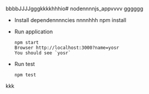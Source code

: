 bbbbJJJJgggkkkkhhhio# nodennnnjs_appvvvv
gggggg
* Install dependennnncies
  nnnnhhh
      npm install

* Run application

      npm start
      Browser http://localhost:3000?name=yosr
      You should see `yosr`

* Run test

      npm test

kkk
